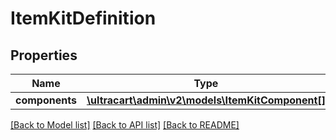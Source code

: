 # ItemKitDefinition

## Properties
Name | Type | Description | Notes
------------ | ------------- | ------------- | -------------
**components** | [**\ultracart\admin\v2\models\ItemKitComponent[]**](ItemKitComponent.md) |  | [optional] 

[[Back to Model list]](../README.md#documentation-for-models) [[Back to API list]](../README.md#documentation-for-api-endpoints) [[Back to README]](../README.md)


